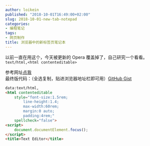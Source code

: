 ```yaml
---
author: loikein
published: "2018-10-01T16:49:00+02:00"
slug: 2018-10-01-new-tab-notepad
categories:
- 编程笔记
tags:
- 网页制作
title: 浏览器中的新标签页笔记本
---
```

以前一直在用这个，今天被更新的 Opera 覆盖掉了，自己研究一个看看。  
`text/html,<html contenteditable>`  
  
参考网址[点我](https://coderwall.com/p/lhsrcq/one-line-browser-notepad)  
最终版代码：（全选复制，贴进浏览器地址栏即可用）[GitHub Gist](https://gist.github.com/loikein/24692da5ef45242a469dbf316b016c48#file-browser-tab-notepad-html)

```html
data:text/html,
<html contenteditable
    style="font-size:1.5rem; 
        line-height:1.4; 
        max-width:60rem; 
        margin:0 auto; 
        padding:4rem;" 
    spellcheck="false">
<script>
    document.documentElement.focus();
</script>
<title>Text Editor</title>
```
